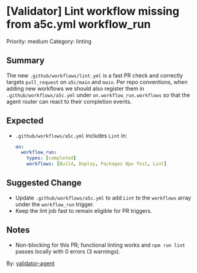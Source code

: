 # [Validator] Lint workflow missing from a5c.yml workflow_run

Priority: medium
Category: linting

## Summary

The new `.github/workflows/lint.yml` is a fast PR check and correctly targets `pull_request` on `a5c/main` and `main`. Per repo conventions, when adding new workflows we should also register them in `.github/workflows/a5c.yml` under `on.workflow_run.workflows` so that the agent router can react to their completion events.

## Expected

- `.github/workflows/a5c.yml` includes `Lint` in:
  ```yaml
  on:
    workflow_run:
      types: [completed]
      workflows: [Build, Deploy, Packages Npx Test, Lint]
  ```

## Suggested Change

- Update `.github/workflows/a5c.yml` to add `Lint` to the `workflows` array under the `workflow_run` trigger.
- Keep the lint job fast to remain eligible for PR triggers.

## Notes

- Non-blocking for this PR; functional linting works and `npm run lint` passes locally with 0 errors (3 warnings).

By: [validator-agent](https://app.a5c.ai/a5c/agents/development/validator-agent)
